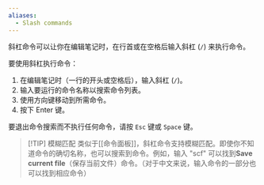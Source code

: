 ```yaml
---
aliases:
  - Slash commands
---
```


斜杠命令可以让你在编辑笔记时，在行首或在空格后输入斜杠 (`/`) 来执行命令。

要使用斜杠执行命令：

1. 在编辑笔记时（一行的开头或空格后），输入斜杠 (`/`)。
2. 输入要运行的命令名称以搜索命令列表。
3. 使用方向键移动到所需命令。
4. 按下 Enter 键。

要退出命令搜索而不执行任何命令，请按 `Esc` 键或 `Space` 键。

> [!TIP] 模糊匹配
> 类似于[[命令面板]]，斜杠命令支持模糊匹配。即使你不知道命令的确切名称，也可以搜索到命令。例如，输入 "scf" 可以找到**Save current file**（保存当前文件）命令。（对于中文来说，输入命令的一部分也可以找到相应命令）